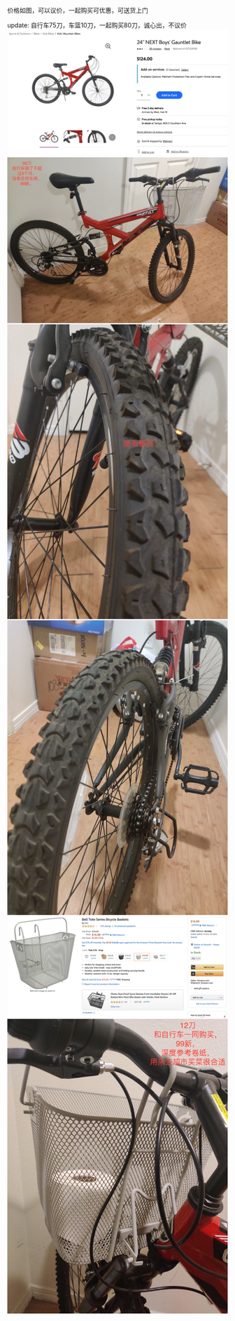 价格如图，可以议价，一起购买可优惠，可送货上门

update: 自行车75刀，车篮10刀，一起购买80刀，诚心出，不议价
![](https://raw.githubusercontent.com/ShunchiZhou/Pictures_Bed/master/img/20200214181041.png)
![](https://raw.githubusercontent.com/ShunchiZhou/Pictures_Bed/master/img/20200214183251.jpg)
![](https://raw.githubusercontent.com/ShunchiZhou/Pictures_Bed/master/img/20200214184119.jpg)
![](https://raw.githubusercontent.com/ShunchiZhou/Pictures_Bed/master/img/20200214180917.jpg)
![](https://raw.githubusercontent.com/ShunchiZhou/Pictures_Bed/master/img/20200214181550.png)
![](https://raw.githubusercontent.com/ShunchiZhou/Pictures_Bed/master/img/20200214183810.jpg)
